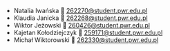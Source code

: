 - Natalia Iwańska 📧 [262270@student.pwr.edu.pl](mailto:262270@student.pwr.edu.pl)
- Klaudia Janicka 📧 [262268@student.pwr.edu.pl](mailto:262268@student.pwr.edu.pl)
- Wiktor Jeżowski 📧 [260426@student.pwr.edu.pl](mailto:262268@student.pwr.edu.pl)
- Kajetan Kołodziejczyk 📧 [259171@student.pwr.edu.pl](mailto:262268@student.pwr.edu.pl)
- Michał Wiktorowski 📧 [262330@student.pwr.edu.pl](mailto:262268@student.pwr.edu.pl)